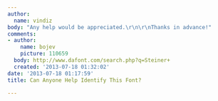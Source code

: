 ```yaml
---
author:
  name: vindiz
body: "Any help would be appreciated.\r\n\r\nThanks in advance!"
comments:
- author:
    name: bojev
    picture: 110659
  body: http://www.dafont.com/search.php?q=Steiner+
  created: '2013-07-18 01:32:02'
date: '2013-07-18 01:17:59'
title: Can Anyone Help Identify This Font?

---
```


